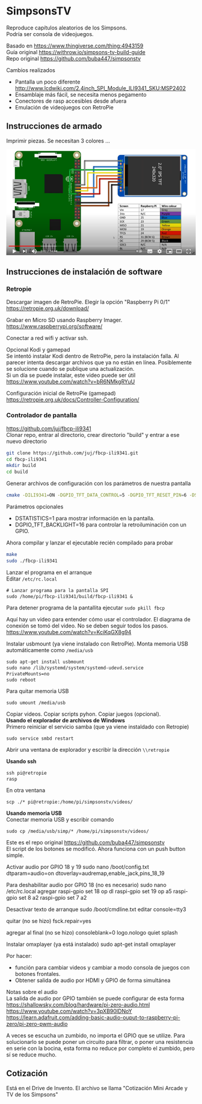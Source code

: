 # SimpsonsTV

Reproduce capítulos aleatorios de los Simpsons.  
Podría ser consola de videojuegos.  

Basado en https://www.thingiverse.com/thing:4943159  
Guía original https://withrow.io/simpsons-tv-build-guide  
Repo original https://github.com/buba447/simpsonstv  

Cambios realizados
- Pantalla un poco diferente http://www.lcdwiki.com/2.4inch_SPI_Module_ILI9341_SKU:MSP2402
- Ensamblaje más fácil, se necesita menos pegamento
- Conectores de rasp accesibles desde afuera
- Emulación de videojuegos con RetroPie

## Instrucciones de armado
Imprimir piezas. Se necesitan 3 colores ...

![diagrama de conexiones rasp y pantalla](conexiones_pantalla.png)

## Instrucciones de instalación de software

### Retropie
Descargar imagen de RetroPie. Elegir la opción "Raspberry Pi 0/1"  
https://retropie.org.uk/download/  

Grabar en Micro SD usando Raspberry Imager.  
https://www.raspberrypi.org/software/  

Conectar a red wifi y activar ssh.

Opcional Kodi y gamepad  
Se intentó instalar Kodi dentro de RetroPie, pero la instalación falla. Al parecer intenta descargar archivos que ya no están en línea. Posiblemente se solucione cuando se publique una actualización.  
Si un día se puede instalar, este video puede ser útil  
https://www.youtube.com/watch?v=bR6NMkgRYuU

Configuración inicial de RetroPie (gamepad)
https://retropie.org.uk/docs/Controller-Configuration/

### Controlador de pantalla  
https://github.com/juj/fbcp-ili9341  
Clonar repo, entrar al directorio, crear directorio "build" y entrar a ese nuevo directorio
```bash
git clone https://github.com/juj/fbcp-ili9341.git
cd fbcp-ili9341
mkdir build
cd build
```

Generar archivos de configuración con los parámetros de nuestra pantalla
```bash
cmake -DILI9341=ON -DGPIO_TFT_DATA_CONTROL=5 -DGPIO_TFT_RESET_PIN=6 -DSPI_BUS_CLOCK_DIVISOR=6 -DSTATISTICS=0 ..
```

Parámetros opcionales
- DSTATISTICS=1 para mostrar información en la pantalla.
- DGPIO_TFT_BACKLIGHT=16 para controlar la retroiluminación con un GPIO.

Ahora compilar y lanzar el ejecutable recién compilado para probar
```bash
make
sudo ./fbcp-ili9341
```

Lanzar el programa en el arranque  
Editar `/etc/rc.local`
```
# Lanzar programa para la pantalla SPI
sudo /home/pi/fbcp-ili9341/build/fbcp-ili9341 &
```

Para detener programa de la pantallita ejecutar `sudo pkill fbcp`

Aquí hay un video para entender cómo usar el controlador. El diagrama de conexión se tomó del video. No se deben seguir todos los pasos.  
https://www.youtube.com/watch?v=KciKqGX8g94  

Instalar usbmount (ya viene instalado con RetroPie). Monta memoria USB automáticamente como `/media/usb`
```
sudo apt-get install usbmount
sudo nano /lib/systemd/system/systemd-udevd.service
PrivateMounts=no
sudo reboot
```

Para quitar memoria USB
```
sudo umount /media/usb
```

Copiar videos. Copiar scripts pyhon. Copiar juegos (opcional).  
**Usando el explorador de archivos de Windows**  
Primero reiniciar el servicio samba (que ya viene instaldado con Retropie)  
```
sudo service smbd restart
```
Abrir una ventana de explorador y escribir la dirección `\\retropie`  

**Usando ssh**
```
ssh pi@retropie
rasp
```
En otra ventana
```
scp ./* pi@retropie:/home/pi/simpsonstv/videos/
```

**Usando memoria USB**  
Conectar memoria USB y escribir comando
```
sudo cp /media/usb/simp/* /home/pi/simpsonstv/videos/
```

Este es el repo original https://github.com/buba447/simpsonstv  
El script de los botones se modificó. Ahora funciona con un push button simple.   

Activar audio por GPIO 18 y 19
sudo nano /boot/config.txt 
dtparam=audio=on
dtoverlay=audremap,enable_jack,pins_18_19

Para deshabilitar audio por GPIO 18 (no es necesario)
sudo nano /etc/rc.local
agregar
raspi-gpio set 18 op dl
raspi-gpio set 19 op a5 
raspi-gpio set 8 a2
raspi-gpio set 7 a2

Desactivar texto de arranque
sudo /boot/cmdline.txt
editar
console=tty3

quitar (no se hizo)
fsck.repair=yes

agregar al final (no se hizo)
consoleblank=0 logo.nologo quiet splash

Instalar omxplayer (ya está instalado)
sudo apt-get install omxplayer

Por hacer:
- función para cambiar videos y cambiar a modo consola de juegos con botones frontales.
- Obtener salida de audio por HDMI y GPIO de forma simultánea

Notas sobre el audio  
La salida de audio por GPIO también se puede configurar de esta forma  
https://shallowsky.com/blog/hardware/pi-zero-audio.html  
https://www.youtube.com/watch?v=3pXB90IDNoY  
https://learn.adafruit.com/adding-basic-audio-ouput-to-raspberry-pi-zero/pi-zero-pwm-audio  

A veces se escucha un zumbido, no importa el GPIO que se utilize. Para solucionarlo se puede poner un circuito para filtrar, o poner una resistencia en serie con la bocina, esta forma no reduce por completo el zumbido, pero sí se reduce mucho.

## Cotización
Está en el Drive de Invento. El archivo se llama "Cotización Mini Arcade y TV de los Simpsons"

